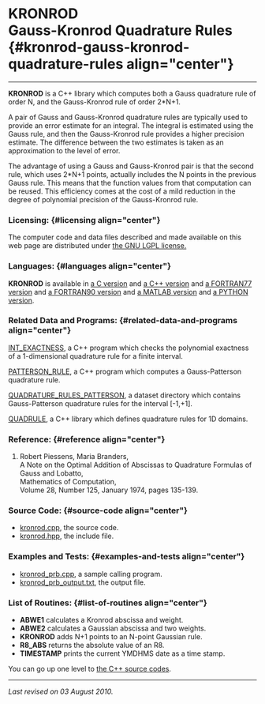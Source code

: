 KRONROD\
Gauss-Kronrod Quadrature Rules {#kronrod-gauss-kronrod-quadrature-rules align="center"}
==============================

------------------------------------------------------------------------

**KRONROD** is a C++ library which computes both a Gauss quadrature rule
of order N, and the Gauss-Kronrod rule of order 2\*N+1.

A pair of Gauss and Gauss-Kronrod quadrature rules are typically used to
provide an error estimate for an integral. The integral is estimated
using the Gauss rule, and then the Gauss-Kronrod rule provides a higher
precision estimate. The difference between the two estimates is taken as
an approximation to the level of error.

The advantage of using a Gauss and Gauss-Kronrod pair is that the second
rule, which uses 2\*N+1 points, actually includes the N points in the
previous Gauss rule. This means that the function values from that
computation can be reused. This efficiency comes at the cost of a mild
reduction in the degree of polynomial precision of the Gauss-Kronrod
rule.

### Licensing: {#licensing align="center"}

The computer code and data files described and made available on this
web page are distributed under [the GNU LGPL
license.](../../txt/gnu_lgpl.txt)

### Languages: {#languages align="center"}

**KRONROD** is available in [a C
version](../../c_src/kronrod/kronrod.md) and [a C++
version](../../master/kronrod/kronrod.md) and [a FORTRAN77
version](../../f77_src/kronrod/kronrod.md) and [a FORTRAN90
version](../../f_src/kronrod/kronrod.md) and [a MATLAB
version](../../m_src/kronrod/kronrod.md) and [a PYTHON
version](../../py_src/kronrod/kronrod.md).

### Related Data and Programs: {#related-data-and-programs align="center"}

[INT\_EXACTNESS](../../master/int_exactness/int_exactness.md), a C++
program which checks the polynomial exactness of a 1-dimensional
quadrature rule for a finite interval.

[PATTERSON\_RULE](../../master/patterson_rule/patterson_rule.md), a
C++ program which computes a Gauss-Patterson quadrature rule.

[QUADRATURE\_RULES\_PATTERSON](../../datasets/quadrature_rules_patterson/quadrature_rules_patterson.md),
a dataset directory which contains Gauss-Patterson quadrature rules for
the interval \[-1,+1\].

[QUADRULE](../../master/quadrule/quadrule.md), a C++ library which
defines quadrature rules for 1D domains.

### Reference: {#reference align="center"}

1.  Robert Piessens, Maria Branders,\
    A Note on the Optimal Addition of Abscissas to Quadrature Formulas
    of Gauss and Lobatto,\
    Mathematics of Computation,\
    Volume 28, Number 125, January 1974, pages 135-139.

### Source Code: {#source-code align="center"}

-   [kronrod.cpp](kronrod.cpp), the source code.
-   [kronrod.hpp](kronrod.hpp), the include file.

### Examples and Tests: {#examples-and-tests align="center"}

-   [kronrod\_prb.cpp](kronrod_prb.cpp), a sample calling program.
-   [kronrod\_prb\_output.txt](kronrod_prb_output.txt), the output file.

### List of Routines: {#list-of-routines align="center"}

-   **ABWE1** calculates a Kronrod abscissa and weight.
-   **ABWE2** calculates a Gaussian abscissa and two weights.
-   **KRONROD** adds N+1 points to an N-point Gaussian rule.
-   **R8\_ABS** returns the absolute value of an R8.
-   **TIMESTAMP** prints the current YMDHMS date as a time stamp.

You can go up one level to [the C++ source codes](../cpp_src.md).

------------------------------------------------------------------------

*Last revised on 03 August 2010.*
